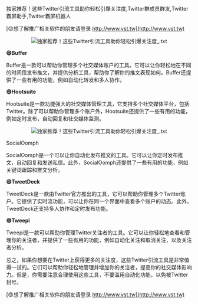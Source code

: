 独家推荐！这些Twitter引流工具助你轻松引爆关注度,Twitter群成员群发,Twitter霸屏助手,Twitter霸屏机器人

[😍想了解推广相关软件的朋友请登录 http://www.vst.tw](http://www.vst.tw)

 <center><img src="https://vst.tw/MP4/tuiguang/png/4.png" alt="独家推荐！这些Twitter引流工具助你轻松引爆关注度_.txt"></center>

**😄Buffer**

Buffer是一款可以帮助你管理多个社交媒体账户的工具。它可以让你轻松地在不同的时间段发布推文，并提供分析工具，帮助你了解你的推文表现如何。Buffer还提供了一些有用的功能，例如自动化转发和多人协作。

**😄Hootsuite**

Hootsuite是一款功能强大的社交媒体管理工具，它支持多个社交媒体平台，包括Twitter。除了可以帮助你管理多个账户外，Hootsuite还提供了一些有用的功能，例如定时发布，自动回复和社交媒体监测。

 <center><img src="https://vst.tw/MP4/tuiguang/png/1.png" alt="独家推荐！这些Twitter引流工具助你轻松引爆关注度_.txt"></center>

SocialOomph

SocialOomph是一个可以让你自动化发布推文的工具。它可以让你定时发布推文，自动回复和发送私信。此外，SocialOomph还提供了一些有用的功能，例如关键词跟踪和推文分析。

**😄TweetDeck**

TweetDeck是一款由Twitter官方推出的工具，它可以帮助你管理多个Twitter账户。它提供了实时流功能，可以让你在同一个界面中查看多个账户的动态。此外，TweetDeck还支持多人协作和定时发布功能。

**😄Tweepi**

Tweepi是一款可以帮助你管理Twitter关注者的工具。它可以让你轻松地查看和管理你的关注者，并提供了一些有用的功能，例如自动化关注和取消关注，以及关注者分析。

总之，如果你想要在Twitter上获得更多的关注度，这些Twitter引流工具是非常值得一试的。它们可以帮助你轻松地管理并增加你的关注者，提高你的社交媒体影响力。但是，你需要注意合理使用这些工具，不要滥用自动化功能，以免被Twitter封号。

[😍想了解推广相关软件的朋友请登录 http://www.vst.tw](http://www.vst.tw)



